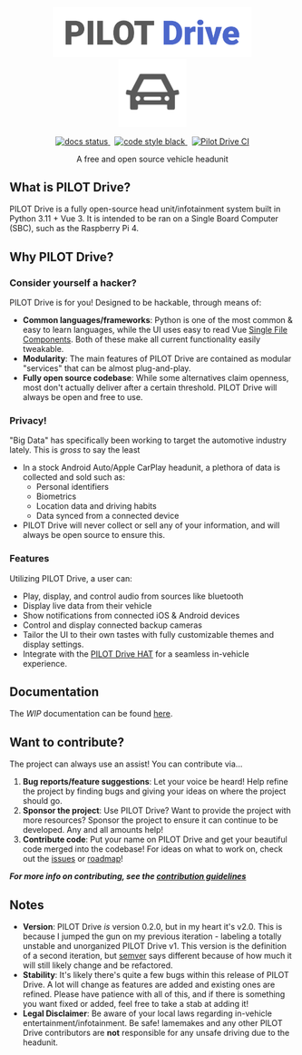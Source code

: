 <!-- This top foratting was admittedly stolen from Angular's README -->
<p align="center">
    <img src="docs/source/images/pilot_text.png" alt="PILOT Drive" width="350px"/>
    <br>
    <img src="docs/source/images/pilot_icon.png" alt="PILOT Drive icon" height="120px" width="120px"/>
</p> 
<p align="center">
  <a href="https://pilot-drive.readthedocs.io/en/latest/?badge=latest">
    <img src="https://readthedocs.org/projects/pilot-drive/badge/?version=latest" alt="docs status" />
  </a>&nbsp;
  <a href="https://github.com/psf/black">
    <img src="https://img.shields.io/badge/code%20style-black-000000.svg" alt="code style black" />
  </a>&nbsp;
  <a href="https://github.com/lamemakes/pilot-drive/actions/workflows/ci.yml">
    <img src="https://github.com/lamemakes/pilot-drive/actions/workflows/ci.yml/badge.svg" alt="Pilot Drive CI" />
  </a>
</p>
<p align="center">A free and open source vehicle headunit</p>

## What is PILOT Drive?

PILOT Drive is a fully open-source head unit/infotainment system built in Python 3.11 + Vue 3. It is intended to be ran on a Single Board Computer (SBC), such as the Raspberry Pi 4.


## Why PILOT Drive?

### Consider yourself a hacker?

PILOT Drive is for you! Designed to be hackable, through means of:
- **Common languages/frameworks**: Python is one of the most common & easy to learn languages, while the UI uses easy to read Vue [Single File Components](https://vuejs.org/guide/scaling-up/sfc.html). Both of these make all current functionality easily tweakable.
- **Modularity**: The main features of PILOT Drive are contained as modular "services" that can be almost plug-and-play.
- **Fully open source codebase**: While some alternatives claim openness, most don't actually deliver after a certain threshold. PILOT Drive will always be open and free to use.

### Privacy! 

"Big Data" has specifically been working to target the automotive industry lately. This is _gross_ to say the least
- In a stock Android Auto/Apple CarPlay headunit, a plethora of data is collected and sold such as:
    - Personal identifiers
    - Biometrics
    - Location data and driving habits
    - Data synced from a connected device
- PILOT Drive will never collect or sell any of your information, and will always be open source to ensure this.

### Features

Utilizing PILOT Drive, a user can:
- Play, display, and control audio from sources like bluetooth
- Display live data from their vehicle
- Show notifications from connected iOS & Android devices
- Control and display connected backup cameras
- Tailor the UI to their own tastes with fully customizable themes and display settings.
- Integrate with the [PILOT Drive HAT](https://github.com/lamemakes/pilot-drive-HAT) for a seamless in-vehicle experience.


## Documentation

The _WIP_ documentation can be found [here](https://pilot-drive.readthedocs.io/en/latest/). 


## Want to contribute?

The project can always use an assist! You can contribute via...
1. **Bug reports/feature suggestions**: Let your voice be heard! Help refine the project by finding bugs and giving your ideas on where the project should go.
2. **Sponsor the project**: Use PILOT Drive? Want to provide the project with more resources? Sponsor the project to ensure it can continue to be developed. Any and all amounts help!
3. **Contribute code**: Put your name on PILOT Drive and get your beautiful code merged into the codebase! For ideas on what to work on, check out the [issues](https://github.com/lamemakes/pilot-drive/issues) or [roadmap](https://pilot-drive.readthedocs.io/en/latest/roadmap.html)!

**_For more info on contributing, see the [contribution guidelines](https://github.com/lamemakes/pilot-drive/blob/master/.github/CONTRIBUTING.md)_**


## Notes
- __Version__: PILOT Drive _is_ version 0.2.0, but in my heart it's v2.0. This is because I jumped the gun on my previous iteration - labeling a totally unstable and unorganized PILOT Drive v1. This version is the definition of a second iteration, but [semver](https://github.com/semver/semver) says different because of how much it will still likely change and be refactored.
- __Stability__: It's likely there's quite a few bugs within this release of PILOT Drive. A lot will change as features are added and existing ones are refined. Please have patience with all of this, and if there is something you want fixed or added, feel free to take a stab at adding it!
- __Legal Disclaimer__: Be aware of your local laws regarding in-vehicle entertainment/infotainment. Be safe! lamemakes and any other PILOT Drive contributors are **not** responsible for any unsafe driving due to the headunit.
